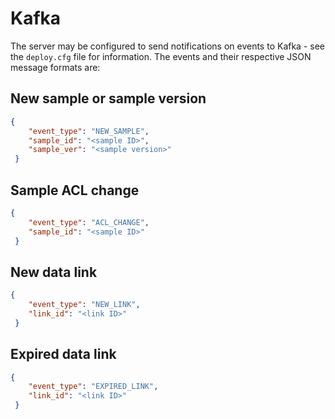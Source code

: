# Kafka

The server may be configured to send notifications on events to Kafka - see the `deploy.cfg` file
for information. The events and their respective JSON message formats are:

## New sample or sample version

```json
{
    "event_type": "NEW_SAMPLE",
    "sample_id": "<sample ID>",
    "sample_ver": "<sample version>"
 }
```

## Sample ACL change

```json
{
    "event_type": "ACL_CHANGE",
    "sample_id": "<sample ID>"
 }
```

## New data link

```json
{
    "event_type": "NEW_LINK",
    "link_id": "<link ID>"
 }
```

## Expired data link

```json
{
    "event_type": "EXPIRED_LINK",
    "link_id": "<link ID>"
 }
```
